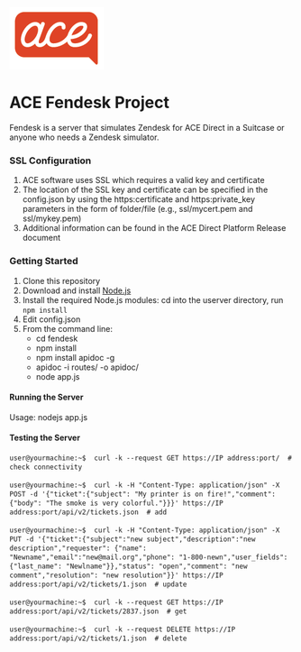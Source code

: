 ![](images/acesmall.png)

# ACE Fendesk Project

Fendesk is a server that simulates Zendesk for ACE Direct in a Suitcase or anyone who needs a Zendesk simulator.

### SSL Configuration

1. ACE software uses SSL which requires a valid key and certificate
1. The location of the SSL key and certificate can be specified in the config.json by using the https:certificate and https:private_key parameters in the form of folder/file (e.g., ssl/mycert.pem and ssl/mykey.pem)
1. Additional information can be found in the ACE Direct Platform Release document

### Getting Started

1. Clone this repository
1. Download and install [Node.js](https://nodejs.org/en/)
1. Install the required Node.js modules: cd into the userver directory, run `npm install`
1. Edit config.json
1. From the command line:
    * cd fendesk
    * npm install
    * npm install apidoc -g
    * apidoc -i routes/ -o apidoc/
    * node app.js

#### Running the Server

Usage: nodejs app.js

#### Testing the Server 

```
user@yourmachine:~$  curl -k --request GET https://IP address:port/  # check connectivity

user@yourmachine:~$  curl -k -H "Content-Type: application/json" -X POST -d '{"ticket":{"subject": "My printer is on fire!","comment": {"body": "The smoke is very colorful."}}}' https://IP address:port/api/v2/tickets.json  # add

user@yourmachine:~$  curl -k -H "Content-Type: application/json" -X PUT -d '{"ticket":{"subject":"new subject","description":"new description","requester": {"name": "Newname","email":"new@mail.org","phone": "1-800-newn","user_fields": {"last_name": "Newlname"}},"status": "open","comment": "new comment","resolution": "new resolution"}}' https://IP address:port/api/v2/tickets/1.json  # update

user@yourmachine:~$  curl -k --request GET https://IP address:port/api/v2/tickets/2837.json  # get

user@yourmachine:~$  curl -k --request DELETE https://IP address:port/api/v2/tickets/1.json  # delete
```
